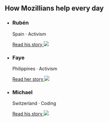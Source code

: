 ## How Mozillians help every day

-   ### Rubén
    
    Spain · Activism
    
    [Read his story ![](https://www.mozilla.org/media/img/contribute/person-ruben.a2625b0346b3.jpg)](https://www.mozilla.org/en-US/contribute/stories/ruben/) 
-   ### Faye
    
    Philippines · Activism
    
    [Read her story ![](https://www.mozilla.org/media/img/contribute/person-faye.1bfdab1ab5c0.jpg)](https://www.mozilla.org/en-US/contribute/stories/faye/) 
-   ### Michael
    
    Switzerland · Coding
    
    [Read his story ![](https://www.mozilla.org/media/img/contribute/person-michael.ab10228a2906.jpg)](https://www.mozilla.org/en-US/contribute/stories/michael/)

